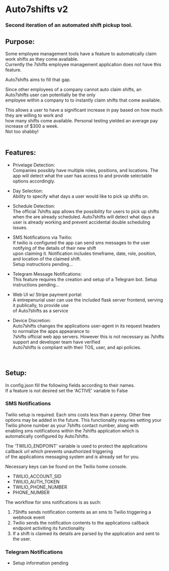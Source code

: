 # Auto7shifts v2

### Second iteration of an automated shift pickup tool.


## Purpose:

Some employee management tools have a feature to automatically claim work shifts as they come available.  
Currently the 7shifts employee management application does not have this feature.

Auto7shifts aims to fill that gap.

Since other employees of a company cannot auto claim shifts, an Auto7shifts user can potentially be the only  
employee within a company to to instantly claim shifts that come available.

This allows a user to have a significant increase in pay based on how much they are willing to work and   
how many shifts come available. Personal testing yielded an average pay increase of $300 a week.  
Not too shabby!  
<br>

## Features:

- Privelage Detection:  
Companies possibly have multiple roles, positions, and locations.
The app will detect what the user has access to and provide selectable options accordingly.

- Day Selection:  
Ability to specify what days a user would like to pick up shifts on.

- Schedule Detection:  
The official 7shifts app allows the possibility for users to pick up shifts when the are already scheduled.
Auto7shifts will detect what days a user is already working and prevent accidental double scheduling issues.

- SMS Notifications via Twilio:  
If twilio is configured the app can send sms messages to the user notifying of the details of their new shift  
upon claiming it. Notification includes timeframe, date, role, position, and location of the claimed shift.  
Setup instructions pending...

- Telegram Message Notifications:  
This feature requires the creation and setup of a Telegram bot.
Setup instructions pending...

- Web UI w/ Stripe payment portal:  
A entrepenurial user can use the included flask server frontend, serving it publically, to provide use  
of Auto7shifts as a service

- Device Discretion:  
Auto7shifts changes the applications user-agent in its request headers to normalize the apps appearance to  
7shifts official web app servers. However this is not necessary as 7shifts support and developer team have verified  
Auto7shifts is compliant with their TOS, user, and api policies. 
<br>

## Setup:

In config.json fill the following fields according to their names.  
If a feature is not desired set the 'ACTIVE' variable to False

### SMS Notifications
Twilio setup is required. Each sms costs less than a penny. 
Other free options may be added in the future.
This functionality requries setting your Twilio phone number as your 7shifts contact number, along with  
enabling sms notifications within the 7shifts application which is automatically configured by Auto7shifts.

The 'TWILIO_ENDPOINT' variable is used to protect the applications callback url which prevents unauthorized triggering  
of the applications messaging system and is already set for you.  

Necessary keys can be found on the Twilio home console.  
- TWILIO_ACCOUNT_SID
- TWILIO_AUTH_TOKEN
- TWILIO_PHONE_NUMBER
- PHONE_NUMBER

The workflow for sms notifications is as such:
1. 7Shifts sends notification contents as an sms to Twilio triggering a webhook event
2. Twilio sends the notification contents to the applications callback endpoint activiting its functionality
3. If a shift is claimed its details are parsed by the application and sent to the user.




### Telegram Notifications
- Setup information pending
